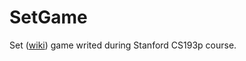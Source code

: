 # SetGame

Set ([wiki](https://en.wikipedia.org/wiki/Set_(card_game))) game writed during Stanford CS193p course.
